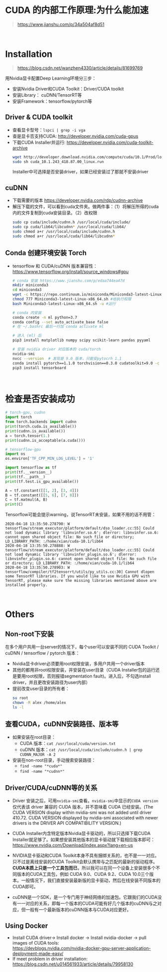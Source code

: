 # CUDA 的内部工作原理:为什么能加速
> https://www.jianshu.com/p/34a504af8d51


<br>

# Installation
> https://blog.csdn.net/wanzhen4330/article/details/81699769  

用Nvidia显卡配置Deep Learning环境分三步：
* 安装Nvidia Driver和CUDA Toolkit：Driver/CUDA toolkit  
* 安装Library： cuDNN/TensorRT等 
* 安装Framework：tensorflow/pytorch等

## Driver & CUDA toolkit
* 查看显卡型号：`lspci | grep -i vga`
* 查是显卡否支持CUDA: http://developer.nvidia.com/cuda-gpus
* 下载CUDA Installer并运行: https://developer.nvidia.com/cuda-toolkit-archive
    ```bash
    wget http://developer.download.nvidia.com/compute/cuda/10.1/Prod/local_installers/cuda_10.1.243_418.87.00_linux.run
    sudo sh cuda_10.1.243_418.87.00_linux.run
    ```
    Installer中可选择是否安装driver，如果已经安装过了那就不安装driver

## cuDNN 
* 下载需要的版本 https://developer.nvidia.com/rdp/cudnn-archive
* 解压下载的文件，可以看到cuda文件夹。做两件事：（1）将解压所得的cuda内的文件复制到cuda安装目录。（2）改权限
    ```bash
    sudo cp cuda/include/cudnn.h /usr/local/cuda/include/ 
    sudo cp cuda/lib64/libcudnn* /usr/local/cuda/lib64/
    sudo chmod a+r /usr/local/cuda/include/cudnn.h
    sudo chmod a+r /usr/local/cuda/lib64/libcudnn*
    ```

## Conda 创建环境安装 Torch
* tensorflow 和 CUDA/cuDNN 版本兼容性：https://www.tensorflow.org/install/source_windows#gpu 
    ```bash
    # conda 安装 https://www.jianshu.com/p/edaa744ea47d
    mkdir miniconda3
    cd miniconda3
    wget -c https://repo.continuum.io/miniconda/Miniconda3-latest-Linux-x86_64.sh
    chmod 777 Miniconda3-latest-Linux-x86_64.sh #给执行权限
    bash Miniconda3-latest-Linux-x86_64.sh -u #运行

    # conda 内安装
    conda create -n ml python=3.7
    conda config --set auto_activate_base false
    # 在 ~/.bashrc 最后一行加 conda activate ml

    # 进入 (ml) 后
    pip3 install matplotlib numpy scipy scikit-learn pandas pyyaml 

    # 安装 nvidia driver 对应版本的 cuda/torch
    nvidia-smi
    nvcc --version  # 发现是 9.0 版本，只能安pytocrh 1.1
    conda install pytorch==1.1.0 torchvision==0.3.0 cudatoolkit=9.0 -c pytorch
    pip3 install tensorboard
    ```

<br>


# 检查是否安装成功
```python
# torch-gpu, cudnn
import torch
from torch.backends import cudnn
print(torch.cuda.is_available())
print(cudnn.is_available())
a = torch.tensor(1.)
print(cudnn.is_acceptable(a.cuda()))

# tensorflow-gpu
import os 
os.environ['TF_CPP_MIN_LOG_LEVEL'] = '1' 

import tensorflow as tf
print(tf.__version__)
print(tf.__path__)
print(tf.test.is_gpu_available())

A = tf.constant([[1, 2], [3, 4]])
B = tf.constant([[5, 6], [7, 8]])
C = tf.matmul(A, B)
print(C)
```
Tensorflow可能会提示warning，说TensorRT未安装，如果不用的话不用管：
```
2020-04-18 13:35:50.278790: W tensorflow/stream_executor/platform/default/dso_loader.cc:55] Could not load dynamic library 'libnvinfer.so.6'; dlerror: libnvinfer.so.6: cannot open shared object file: No such file or directory; LD_LIBRARY_PATH: :/home/xian/cuda-10.1/lib64
2020-04-18 13:35:50.278888: W tensorflow/stream_executor/platform/default/dso_loader.cc:55] Could not load dynamic library 'libnvinfer_plugin.so.6'; dlerror: libnvinfer_plugin.so.6: cannot open shared object file: No such file or directory; LD_LIBRARY_PATH: :/home/xian/cuda-10.1/lib64
2020-04-18 13:35:50.278903: W tensorflow/compiler/tf2tensorrt/utils/py_utils.cc:30] Cannot dlopen some TensorRT libraries. If you would like to use Nvidia GPU with TensorRT, please make sure the missing libraries mentioned above are installed properly.
```



<br>


# Others
## Non-root下安装
在多个用户共用一台server的情况下，每个user可以安装不同的 CUDA Toolkit / cuDNN / tensorflow / pytorch 版本：
* Nvidia显卡driver必须要用root权限安装，多用户共用一个driver版本
* 其他的都用非root权限安装，并安装在user目录（CUDA Installer包的运行还是要用root权限，否则报错segmentation fault)。进入后，不勾选install driver，并且更改安装路径为user内部）
* 提前改变user目录的所有者： 
    ```bash
    su root
    chown -R alex /home/alex
    ls -l
    ```

## 查看CUDA，cuDNN安装路径、版本等
* 如果安装在root目录：
    * CUDA 版本：`cat /usr/local/cuda/version.txt`
    * cuDNN 版本：`cat /usr/local/cuda/include/cudnn.h | grep CUDNN_MAJOR -A 2`
* 安装在non-root目录，手动搜索安装路径：
    * `find -name "*cuda*"`
    * `find -name "*cudnn*"`

## Driver/CUDA/cuDNN等的关系
* Driver 安装之后，可用`nvidia-smi`查看。`nvidia-smi`中显示的`CUDA version`仅代表该 driver 兼容的 CUDA 版本，并不意味着 CUDA 已经安装。(The CUDA VERSION display within nvidia-smi was not added until driver 410.72. CUDA VERSION displayed by nvidia-smi associated with newer drivers is the DRIVER API COMPATIBILITY VERSION.)

* CUDA Installer内含特定版本Nvidia显卡驱动的，所以只选择下载CUDA Installer就足够了。如果想安装其他版本的显卡驱动就下载相应版本即可：https://www.nvidia.com/Download/index.aspx?lang=en-us

* NVIDIA显卡驱动和CUDA Toolkit本身不具有捆绑关系的，也不是一一对应。只不过是离线安装的CUDA Toolkit会默认携带与之匹配的最新的驱动程序。**CUDA本质上只是一个工具包而已**，所以我可以在同一个设备上安装很多个不同版本的CUDA工具包，例如 CUDA 9.0、CUDA 9.2、CUDA 10.0三个版本。一般情况下，我们直接安装最新版的显卡驱动，然后在线安装不同版本的CUDA即可。

* cuDNN是一个SDK，是一个专门用于神经网络的加速包。它跟我们的CUDA没有一一对应的关系，即每一个版本的CUDA可能有好几个版本的cuDNN与之对应，但一般有一个最新版本的cuDNN版本与CUDA对应更好。

## Using Docker
* Install CUDA driver-> Install docker -> Install nvidia-docker -> pull images of CUDA tools:  
https://devblogs.nvidia.com/nvidia-docker-gpu-server-application-deployment-made-easy/  
* If meet problem in driver installation:  
https://blog.csdn.net/u014561933/article/details/79958130
